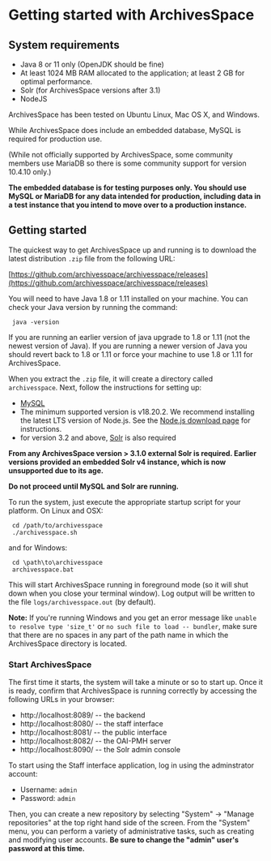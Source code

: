 # Getting started with ArchivesSpace

## System requirements

* Java 8 or 11 only (OpenJDK should be fine)
* At least 1024 MB RAM allocated to the application; at least 2 GB for optimal performance.
* Solr (for ArchivesSpace versions after 3.1)
* NodeJS

ArchivesSpace has been tested on Ubuntu Linux, Mac OS X, and Windows.

While ArchivesSpace does include an embedded database, MySQL is required for production use.

(While not officially supported by ArchivesSpace, some community members use MariaDB so there is some community support for version 10.4.10 only.)

**The embedded database is for testing purposes only. You should use MySQL or MariaDB for any data intended for production, including data in a test instance that you intend to move over to a production instance.**

## Getting started

The quickest way to get ArchivesSpace up and running is to download
the latest distribution `.zip` file from the following URL:

  [https://github.com/archivesspace/archivesspace/releases](https://github.com/archivesspace/archivesspace/releases)

You will need to have Java 1.8 or 1.11 installed on your machine.
You can check your Java version by running the command:

     java -version

If you are running an earlier version of java upgrade to 1.8 or 1.11 (not the newest version of Java). If you are running a newer version of Java you should revert back to 1.8 or 1.11 or force your machine to use 1.8 or 1.11 for ArchivesSpace.

When you extract the `.zip` file, it will create a directory called
`archivesspace`. Next, follow the instructions for setting up:

* [MySQL](../provisioning/mysql.html)
* The minimum supported version is v18.20.2. We recommend installing the latest LTS version of Node.js. See the [Node.js download page](https://nodejs.org/en/download/) for instructions.
* for version 3.2 and above, [Solr](../provisioning/solr.html) is also required

**From any ArchivesSpace version > 3.1.0 external Solr is required. Earlier versions provided an embedded Solr v4 instance, which is now unsupported due to its age.**

**Do not proceed until MySQL and Solr are running.**

To run the system, just execute the appropriate
startup script for your platform.  On Linux and OSX:

     cd /path/to/archivesspace
     ./archivesspace.sh

and for Windows:

     cd \path\to\archivesspace
     archivesspace.bat

This will start ArchivesSpace running in foreground mode (so it will
shut down when you close your terminal window).  Log output will be
written to the file `logs/archivesspace.out` (by default).

**Note:** If you're running Windows and you get an error message like
`unable to resolve type 'size_t'` or `no such file to load -- bundler`,
make sure that there are no spaces in any part of the path name in which the
ArchivesSpace directory is located.

### Start ArchivesSpace

The first time it starts, the system will take a minute or so to start
up.  Once it is ready, confirm that ArchivesSpace is running correctly by
accessing the following URLs in your browser:

  - http://localhost:8089/ -- the backend
  - http://localhost:8080/ -- the staff interface
  - http://localhost:8081/ -- the public interface
  - http://localhost:8082/ -- the OAI-PMH server
  - http://localhost:8090/ -- the Solr admin console


To start using the Staff interface application, log in using the adminstrator
account:

* Username: `admin`
* Password: `admin`

Then, you can create a new repository by selecting "System" -> "Manage
repositories" at the top right hand side of the screen.  From the
"System" menu, you can perform a variety of administrative tasks, such
as creating and modifying user accounts.  **Be sure to change the
"admin" user's password at this time.**
